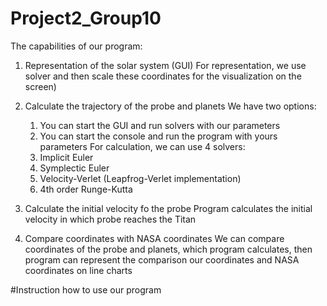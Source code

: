 # Project2_Group10
The capabilities of our program: 
1) Representation of the solar system (GUI) 
   For representation, we use solver and then scale these coordinates for the visualization on the screen)
   
3) Calculate the trajectory of the probe and planets
   We have two options:
   1) You can start the GUI and run solvers with our parameters
   2) You can start the console and run the program with yours parameters
   For calculation, we can use 4 solvers: 
   1) Implicit Euler
   2) Symplectic Euler
   3) Velocity-Verlet (Leapfrog-Verlet implementation)
   4) 4th order Runge-Kutta
   
4) Calculate the initial velocity fo the probe
   Program calculates the initial velocity in which probe reaches the Titan
   
5) Compare coordinates with NASA coordinates
   We can compare coordinates of the probe and planets, which program calculates, then program can represent the comparison our coordinates and NASA coordinates on line charts
   
   
  #Instruction how to use our program
